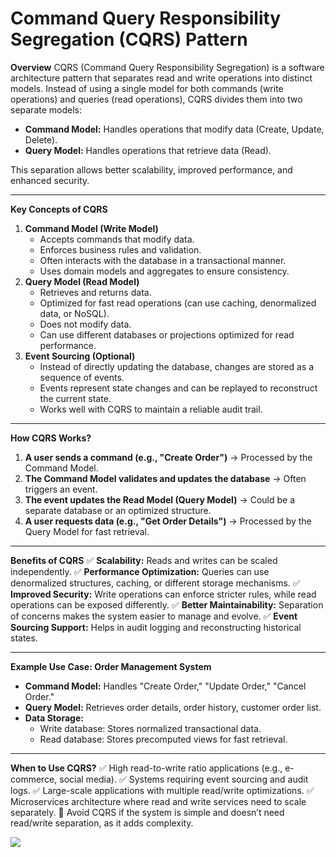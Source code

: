 # Command Query Responsibility Segregation (CQRS) Pattern
**Overview**
CQRS (Command Query Responsibility Segregation) is a software architecture pattern that separates read and write operations into distinct models. Instead of using a single model for both commands (write operations) and queries (read operations), CQRS divides them into two separate models:

- **Command Model:** Handles operations that modify data (Create, Update, Delete).
- **Query Model:** Handles operations that retrieve data (Read).

This separation allows better scalability, improved performance, and enhanced security.

----------

**Key Concepts of CQRS**

1. **Command Model (Write Model)**
    - Accepts commands that modify data.
    - Enforces business rules and validation.
    - Often interacts with the database in a transactional manner.
    - Uses domain models and aggregates to ensure consistency.
2. **Query Model (Read Model)**
    - Retrieves and returns data.
    - Optimized for fast read operations (can use caching, denormalized data, or NoSQL).
    - Does not modify data.
    - Can use different databases or projections optimized for read performance.
3. **Event Sourcing (Optional)**
    - Instead of directly updating the database, changes are stored as a sequence of events.
    - Events represent state changes and can be replayed to reconstruct the current state.
    - Works well with CQRS to maintain a reliable audit trail.
----------

**How CQRS Works?**

1. **A user sends a command (e.g., "Create Order")** → Processed by the Command Model.
2. **The Command Model validates and updates the database** → Often triggers an event.
3. **The event updates the Read Model (Query Model)** → Could be a separate database or an optimized structure.
4. **A user requests data (e.g., "Get Order Details")** → Processed by the Query Model for fast retrieval.
----------

**Benefits of CQRS**
✅ **Scalability:** Reads and writes can be scaled independently.
✅ **Performance Optimization:** Queries can use denormalized structures, caching, or different storage mechanisms.
✅ **Improved Security:** Write operations can enforce stricter rules, while read operations can be exposed differently.
✅ **Better Maintainability:** Separation of concerns makes the system easier to manage and evolve.
✅ **Event Sourcing Support:** Helps in audit logging and reconstructing historical states.

----------

**Example Use Case: Order Management System**

- **Command Model:** Handles "Create Order," "Update Order," "Cancel Order."
- **Query Model:** Retrieves order details, order history, customer order list.
- **Data Storage:**
    - Write database: Stores normalized transactional data.
    - Read database: Stores precomputed views for fast retrieval.
----------

**When to Use CQRS?**
✅ High read-to-write ratio applications (e.g., e-commerce, social media).
✅ Systems requiring event sourcing and audit logs.
✅ Large-scale applications with multiple read/write optimizations.
✅ Microservices architecture where read and write services need to scale separately.
🚫 Avoid CQRS if the system is simple and doesn’t need read/write separation, as it adds complexity.

![](https://paper-attachments.dropboxusercontent.com/s_2F3D3E9526748A0D70829C44D40E6D0C1E690F6ED411792DBD3EF07A3CFF11E2_1743743877671_image.png)



